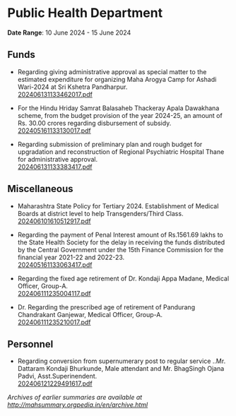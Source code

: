 # Public Health Department

**Date Range**: 10 June 2024 - 15 June 2024


## Funds
- Regarding giving administrative approval as special matter to the estimated expenditure for organizing Maha Arogya Camp for Ashadi Wari-2024 at Sri Kshetra Pandharpur.\
  [202406131133462017.pdf](https://gr.maharashtra.gov.in/Site/Upload/Government%20Resolutions/English/202406131133462017.pdf)

- For the Hindu Hriday Samrat Balasaheb Thackeray Apala Dawakhana scheme, from the budget provision of the year 2024-25, an amount of Rs. 30.00 crores regarding disbursement of subsidy.\
  [202405161133130017.pdf](https://gr.maharashtra.gov.in/Site/Upload/Government%20Resolutions/English/202405161133130017.pdf)

- Regarding submission of preliminary plan and rough budget for upgradation and reconstruction of Regional Psychiatric Hospital Thane for administrative approval.\
  [202406131133383417.pdf](https://gr.maharashtra.gov.in/Site/Upload/Government%20Resolutions/English/202406131133383417.pdf)

## Miscellaneous
- Maharashtra State Policy for Tertiary  2024. Establishment of Medical Boards at  district level to help Transgenders/Third Class.\
  [202406101610512917.pdf](https://gr.maharashtra.gov.in/Site/Upload/Government%20Resolutions/English/202406101610512917.pdf)

- Regarding the payment of Penal Interest amount of Rs.1561.69 lakhs to the State Health Society for the delay in receiving the funds distributed by the Central Government under the 15th Finance Commission for the financial year 2021-22 and 2022-23.\
  [202405161133063417.pdf](https://gr.maharashtra.gov.in/Site/Upload/Government%20Resolutions/English/202405161133063417.pdf)

- Regarding the fixed age retirement of Dr. Kondaji Appa Madane, Medical Officer, Group-A.\
  [202406111235004117.pdf](https://gr.maharashtra.gov.in/Site/Upload/Government%20Resolutions/English/202406111235004117.pdf)

- Dr. Regarding the prescribed age of retirement of Pandurang Chandrakant Ganjewar, Medical Officer, Group-A.\
  [202406111235210017.pdf](https://gr.maharashtra.gov.in/Site/Upload/Government%20Resolutions/English/202406111235210017.pdf)

## Personnel
- Regarding conversion from supernumerary post to regular service ..Mr. Dattaram Kondaji Bhurkunde, Male attendant and Mr. BhagSingh Ojana Padvi, Asst.Superinendent.\
  [202406121229491617.pdf](https://gr.maharashtra.gov.in/Site/Upload/Government%20Resolutions/English/202406121229491617.pdf)


*Archives of earlier summaries are available at http://mahsummary.orgpedia.in/en/archive.html*
